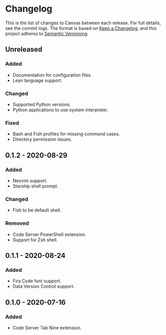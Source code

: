 # Changelog

This is the list of changes to Canvas between each release. For full details,
see the commit logs. The format is based on
[Keep a Changelog](https://keepachangelog.com/en/1.0.0/), and this project
adheres to [Semantic Versioning](https://semver.org/spec/v2.0.0.html).

## Unreleased

### Added

- Documentation for configuration files.
- Lean language support.

### Changed

- Supported Python versions.
- Python applications to use system interpreter.

### Fixed

- Bash and Fish profiles for missing command cases.
- Directory permission issues.

## 0.1.2 - 2020-08-29

### Added

- Neovim support.
- Starship shell prompt.

### Changed

- Fish to be default shell.

### Removed

- Code Server PowerShell extension.
- Support for Zsh shell.

## 0.1.1 - 2020-08-24

### Added

- Fira Code font support.
- Data Version Control support.

## 0.1.0 - 2020-07-16

### Added

- Code Server Tab Nine extension.
